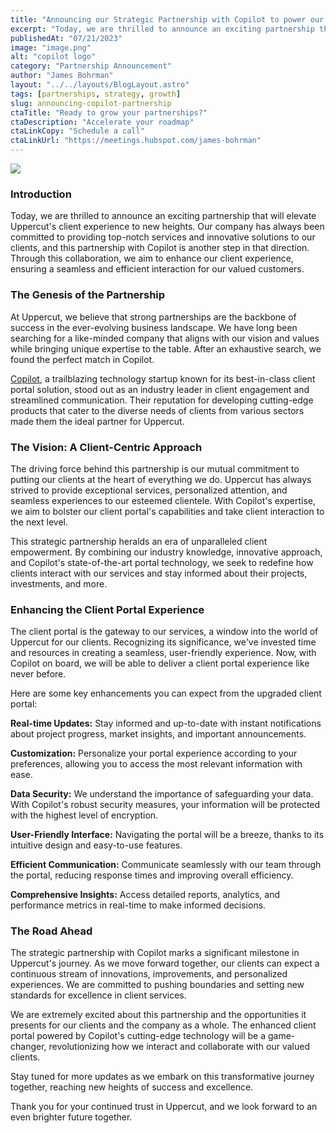 ```yaml
---
title: "Announcing our Strategic Partnership with Copilot to power our groundbreaking client portal"
excerpt: "Today, we are thrilled to announce an exciting partnership that will elevate Uppercut's client experience to new heights. Our company has always been committed to providing top-notch services and innovative solutions to our clients, and this partnership with Copilot is another step in that direction. Through this collaboration, we aim to enhance our client experience, ensuring a seamless and efficient interaction for our valued customers."
publishedAt: "07/21/2023"
image: "image.png"
alt: "copilot logo"
category: "Partnership Announcement"
author: "James Bohrman"
layout: "../../layouts/BlogLayout.astro"
tags: [partnerships, strategy, growth]
slug: announcing-copilot-partnership
ctaTitle: "Ready to grow your partnerships?"
ctaDescription: "Accelerate your roadmap"
ctaLinkCopy: "Schedule a call"
ctaLinkUrl: "https://meetings.hubspot.com/james-bohrman"
---
```


![](../image.png)


### Introduction

Today, we are thrilled to announce an exciting partnership that will elevate Uppercut's client experience to new heights. Our company has always been committed to providing top-notch services and innovative solutions to our clients, and this partnership with Copilot is another step in that direction. Through this collaboration, we aim to enhance our client experience, ensuring a seamless and efficient interaction for our valued customers.

### The Genesis of the Partnership

At Uppercut, we believe that strong partnerships are the backbone of success in the ever-evolving business landscape. We have long been searching for a like-minded company that aligns with our vision and values while bringing unique expertise to the table. After an exhaustive search, we found the perfect match in Copilot.

[Copilot](), a trailblazing technology startup known for its best-in-class client portal solution, stood out as an industry leader in client engagement and streamlined communication. Their reputation for developing cutting-edge products that cater to the diverse needs of clients from various sectors made them the ideal partner for Uppercut.

### The Vision: A Client-Centric Approach

The driving force behind this partnership is our mutual commitment to putting our clients at the heart of everything we do. Uppercut has always strived to provide exceptional services, personalized attention, and seamless experiences to our esteemed clientele. With Copilot's expertise, we aim to bolster our client portal's capabilities and take client interaction to the next level.

This strategic partnership heralds an era of unparalleled client empowerment. By combining our industry knowledge, innovative approach, and Copilot's state-of-the-art portal technology, we seek to redefine how clients interact with our services and stay informed about their projects, investments, and more.

### Enhancing the Client Portal Experience

The client portal is the gateway to our services, a window into the world of Uppercut for our clients. Recognizing its significance, we've invested time and resources in creating a seamless, user-friendly experience. Now, with Copilot on board, we will be able to deliver a client portal experience like never before.

Here are some key enhancements you can expect from the upgraded client portal:

**Real-time Updates:** Stay informed and up-to-date with instant notifications about project progress, market insights, and important announcements.

**Customization:** Personalize your portal experience according to your preferences, allowing you to access the most relevant information with ease.

**Data Security:** We understand the importance of safeguarding your data. With Copilot's robust security measures, your information will be protected with the highest level of encryption.

**User-Friendly Interface:** Navigating the portal will be a breeze, thanks to its intuitive design and easy-to-use features.

**Efficient Communication:** Communicate seamlessly with our team through the portal, reducing response times and improving overall efficiency.

**Comprehensive Insights:** Access detailed reports, analytics, and performance metrics in real-time to make informed decisions.

### The Road Ahead

The strategic partnership with Copilot marks a significant milestone in Uppercut's journey. As we move forward together, our clients can expect a continuous stream of innovations, improvements, and personalized experiences. We are committed to pushing boundaries and setting new standards for excellence in client services.

We are extremely excited about this partnership and the opportunities it presents for our clients and the company as a whole. The enhanced client portal powered by Copilot's cutting-edge technology will be a game-changer, revolutionizing how we interact and collaborate with our valued clients.

Stay tuned for more updates as we embark on this transformative journey together, reaching new heights of success and excellence.

Thank you for your continued trust in Uppercut, and we look forward to an even brighter future together.